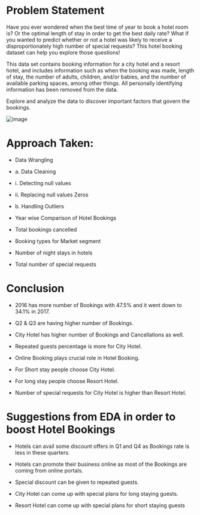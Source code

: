 # Problem Statement

Have you ever wondered when the best time of year to book a hotel room is? Or the optimal length of stay in order to get the best daily rate? What if you wanted to predict whether or not a hotel was likely to receive a disproportionately high number of special requests? This hotel booking dataset can help you explore those questions!


This data set contains booking information for a city hotel and a resort hotel, and includes information such as when the booking was made, length of stay, the number of adults, children, and/or babies, and the number of available parking spaces, among other things. All personally identifying information has been removed from the data.


Explore and analyze the data to discover important factors that govern the bookings.


![image](https://user-images.githubusercontent.com/88345564/147145334-cf351b1a-7d67-4309-a947-f9fc1ccfcddb.png)


# Approach Taken:

* Data Wrangling

* a. Data Cleaning 
* i. Detecting null values 
* ii. Replacing null values Zeros 
* b. Handling Outliers

* Year wise Comparison of Hotel Bookings
* Total bookings cancelled
* Booking types for Market segment
* Number of night stays in hotels
* Total number of special requests

# Conclusion

* 2016 has more number of Bookings with 47.5% and it went down to 34.1% in 2017.

* Q2 & Q3 are having higher number of Bookings.

* City Hotel has higher number of Bookings and Cancellations as well.

* Repeated guests percentage is more for City Hotel.

* Online Booking plays crucial role in Hotel Booking.

* For Short stay people choose City Hotel.

* For long stay people choose Resort Hotel.

* Number of special requests for City Hotel is higher than Resort Hotel.

# Suggestions from EDA in order to boost Hotel Bookings
* Hotels can avail some discount offers in Q1 and Q4 as Bookings rate is less in these quarters.

* Hotels can promote their business online as most of the Bookings are coming from online portals.

* Special discount can be given to repeated guests.

* City Hotel can come up with special plans for long staying guests.

* Resort Hotel can come up with special plans for short staying guests
